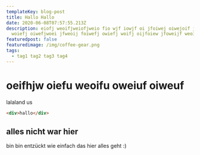 ```yaml
---
templateKey: blog-post
title: Hallo Hallo
date: 2020-06-08T07:57:55.213Z
description: eiofj weoifjweiofjweio fio wjf iowjf oi jfoiwej oiwejoif jweoidj
  woiefj oiwefjwoei jfweoij foiwefj owiefj woifj oijfoiew jfoweijf weoifj owie
featuredpost: false
featuredimage: /img/coffee-gear.png
tags:
  - tag1 tag2 tag3 tag4
---
```

# oeifhjw oiefu weoifu oweiuf oiweuf

lalaland us

```html
<div>hallo</div>
```

## alles nicht war hier 
bin bin entzückt wie einfach das hier alles geht :)
